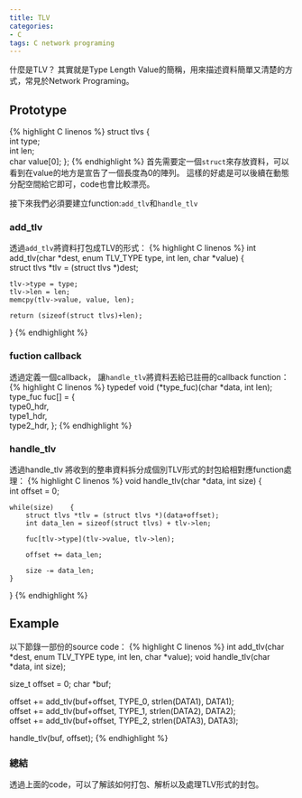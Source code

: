 ```yaml
---
title: TLV
categories:
- C
tags: C network programing
---
```


什麼是TLV？
其實就是Type Length Value的簡稱，用來描述資料簡單又清楚的方式，常見於Network Programing。


## Prototype
{% highlight C linenos %}
struct tlvs
{    
    int type;    
    int len;    
    char value[0];
};
{% endhighlight %}
首先需要定一個`struct`來存放資料，可以看到在value的地方是宣告了一個長度為0的陣列。
這樣的好處是可以後續在動態分配空間給它即可，code也會比較漂亮。

接下來我們必須要建立function:`add_tlv`和`handle_tlv`
### add_tlv
透過`add_tlv`將資料打包成TLV的形式：
{% highlight C linenos %}
int add_tlv(char *dest, enum TLV_TYPE type, int len, char *value)
{   
    struct tlvs *tlv = (struct tlvs *)dest;

    tlv->type = type;   
    tlv->len = len;   
    memcpy(tlv->value, value, len);

    return (sizeof(struct tlvs)+len);
}
{% endhighlight %}
### fuction callback
透過定義一個callback， 讓`handle_tlv`將資料丟給已註冊的callback function：
{% highlight C linenos %}
typedef void (*type_fuc)(char *data, int len);
type_fuc fuc[] =
{    
    type0_hdr,    
    type1_hdr,    
    type2_hdr,
};
{% endhighlight %}
### handle_tlv
透過handle_tlv 將收到的整串資料拆分成個別TLV形式的封包給相對應function處理：
{% highlight C linenos %}
void handle_tlv(char *data, int size)
{   
    int offset = 0;

    while(size)    {       
        struct tlvs *tlv = (struct tlvs *)(data+offset);       
        int data_len = sizeof(struct tlvs) + tlv->len;

        fuc[tlv->type](tlv->value, tlv->len);

        offset += data_len;

        size -= data_len;   
    }
}
{% endhighlight %}

## Example
以下節錄一部份的source code：
{% highlight C linenos %}
int add_tlv(char *dest, enum TLV_TYPE type, int len, char *value);
void handle_tlv(char *data, int size);

size_t offset = 0;
char *buf;

offset += add_tlv(buf+offset, TYPE_0, strlen(DATA1), DATA1);   
offset += add_tlv(buf+offset, TYPE_1, strlen(DATA2), DATA2);   
offset += add_tlv(buf+offset, TYPE_2, strlen(DATA3), DATA3);

handle_tlv(buf, offset);
{% endhighlight %}

### 總結

透過上面的code，可以了解該如何打包、解析以及處理TLV形式的封包。

